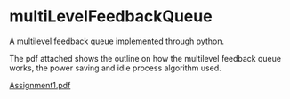 
# multiLevelFeedbackQueue

A multilevel feedback queue implemented through python. 

The pdf attached shows the outline on how the multilevel feedback queue works, the power saving and idle process algorithm used.

[Assignment1.pdf](https://github.com/rheenablas/multiLevelFeedbackQueue/files/9610251/Assignment1.pdf)

